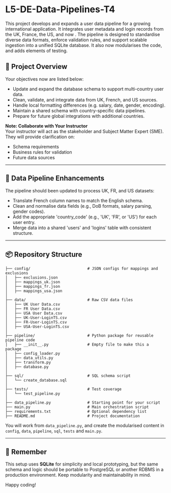 # L5-DE-Data-Pipelines-T4

This project develops and expands a user data pipeline for a growing international application. It integrates user metadata and login records from the UK, France, the US, and now . The pipeline is designed to standardise diverse data formats, enforce validation rules, and support scalable ingestion into a unified SQLite database. It also now modularises the code, and adds elements of testing.

## 🚀 Project Overview

Your objectives now are listed below:
   - Update and expand the database schema to support multi-country user data.
   - Clean, validate, and integrate data from UK, French, and US sources.
   - Handle local formatting differences (e.g. salary, date, gender, encoding).
   - Maintain a shared schema with country-specific data pipelines.
   - Prepare for future global integrations with additional countries.


**Note: Collaborate with Your Instructor**  
 Your instructor will act as the stakeholder and Subject Matter Expert (SME). They will provide clarification on:
   - Schema requirements
   - Business rules for validation
   - Future data sources

---

## 🔄 Data Pipeline Enhancements
The pipeline should been updated to process UK, FR, and US datasets:
- Translate French column names to match the English schema.
- Clean and normalise data fields (e.g., DoB formats, salary parsing, gender codes).
- Add the appropriate 'country_code' (e.g., 'UK', 'FR', or 'US') for each user entry.
- Merge data into a shared 'users' and 'logins' table with consistent structure.

---

## 📦 Repository Structure

```plaintext
├── config/                         # JSON configs for mappings and exclusions
│   ├── exclusions.json
│   ├── mappings_uk.json
│   ├── mappings_fr.json
│   ├── mappings_usa.json
│
├── data/                           # Raw CSV data files
│   ├── UK User Data.csv
│   ├── FR User Data.csv
│   ├── USA User Data.csv
│   ├── UK-User-LoginTS.csv
│   ├── FR-User-LoginTS.csv
│   ├── USA-User-LoginTS.csv
│
├── pipeline/                       # Python package for reusable pipeline code
│   ├── __init__.py                 # Empty file to make this a package
│   ├── config_loader.py
│   ├── data_utils.py
│   ├── transform.py
│   ├── database.py
│
├── sql/                            # SQL schema script
│   └── create_database.sql
│
├── tests/                          # Test coverage
│   └── test_pipeline.py
│
├── data_pipeline.py                # Starting point for your script
├── main.py                         # Main orchestration script
├── requirements.txt                # Optional dependency list
├── README.md                       # Project documentation
```

You will work from `data_pipeline.py`, and create the modularised content in `config`, `data`, `pipeline`, `sql`, `tests` and `main.py`.

---

## 🧠 Remember

This setup uses **SQLite** for simplicity and local prototyping, but the same schema and logic should be portable to PostgreSQL or another RDBMS in a production environment. Keep modularity and maintainability in mind.

Happy coding!